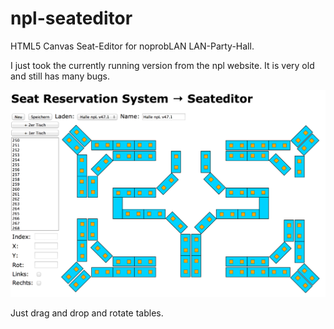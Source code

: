 npl-seateditor
==============

HTML5 Canvas Seat-Editor for noprobLAN LAN-Party-Hall.

I just took the currently running version from the npl website. It is very old and still has many bugs. 

![Alt text](screenshot.png?raw=true "Application Screenshot")

Just drag and drop and rotate tables.
